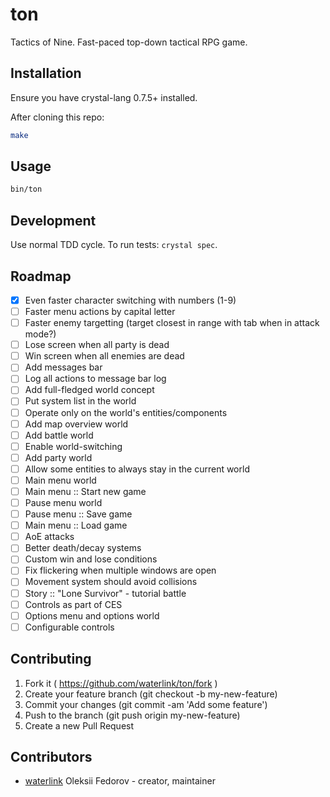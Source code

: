 # ton

Tactics of Nine. Fast-paced top-down tactical RPG game.

## Installation

Ensure you have crystal-lang 0.7.5+ installed.

After cloning this repo:

```bash
make
```

## Usage

```bash
bin/ton
```

## Development

Use normal TDD cycle. To run tests: `crystal spec`.

## Roadmap

- [x] Even faster character switching with numbers (1-9)
- [ ] Faster menu actions by capital letter
- [ ] Faster enemy targetting (target closest in range with tab when in attack mode?)
- [ ] Lose screen when all party is dead
- [ ] Win screen when all enemies are dead
- [ ] Add messages bar
- [ ] Log all actions to message bar log
- [ ] Add full-fledged world concept
- [ ] Put system list in the world
- [ ] Operate only on the world's entities/components
- [ ] Add map overview world
- [ ] Add battle world
- [ ] Enable world-switching
- [ ] Add party world
- [ ] Allow some entities to always stay in the current world
- [ ] Main menu world
- [ ] Main menu :: Start new game
- [ ] Pause menu world
- [ ] Pause menu :: Save game
- [ ] Main menu :: Load game
- [ ] AoE attacks
- [ ] Better death/decay systems
- [ ] Custom win and lose conditions
- [ ] Fix flickering when multiple windows are open
- [ ] Movement system should avoid collisions
- [ ] Story :: "Lone Survivor" - tutorial battle
- [ ] Controls as part of CES
- [ ] Options menu and options world
- [ ] Configurable controls

## Contributing

1. Fork it ( https://github.com/waterlink/ton/fork )
2. Create your feature branch (git checkout -b my-new-feature)
3. Commit your changes (git commit -am 'Add some feature')
4. Push to the branch (git push origin my-new-feature)
5. Create a new Pull Request

## Contributors

- [waterlink](https://github.com/waterlink) Oleksii Fedorov - creator, maintainer
